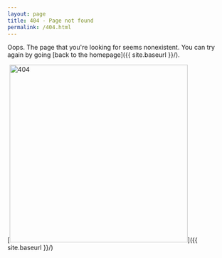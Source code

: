 ```yaml
---
layout: page
title: 404 - Page not found
permalink: /404.html
---
```


Oops. The page that you're looking for seems nonexistent. You can try again by going [back to the homepage]({{ site.baseurl }}/).

[<img src="{{ site.baseurl }}/images/404.jpg" alt="404" style="width: 400px;"/>]({{ site.baseurl }}/)
